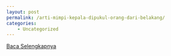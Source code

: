 ```yaml
---
layout: post
permalink: /arti-mimpi-kepala-dipukul-orang-dari-belakang/
categories:
    - Uncategorized
---
```


[Baca Selengkapnya](/09)